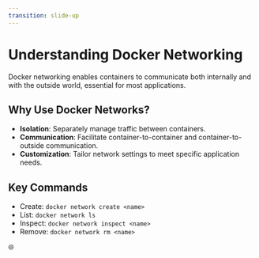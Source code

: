 ```yaml
---
transition: slide-up
---
```


# Understanding Docker Networking

Docker networking enables containers to communicate both internally and with the outside world, essential for most applications.

## Why Use Docker Networks?

- **Isolation**: Separately manage traffic between containers.
- **Communication**: Facilitate container-to-container and container-to-outside communication.
- **Customization**: Tailor network settings to meet specific application needs.

## Key Commands

- Create: `docker network create <name>`
- List: `docker network ls`
- Inspect: `docker network inspect <name>`
- Remove: `docker network rm <name>`

<div class="absolute right-16 bottom-6 text-9xl animate-fade-in">
  🌐
</div>
